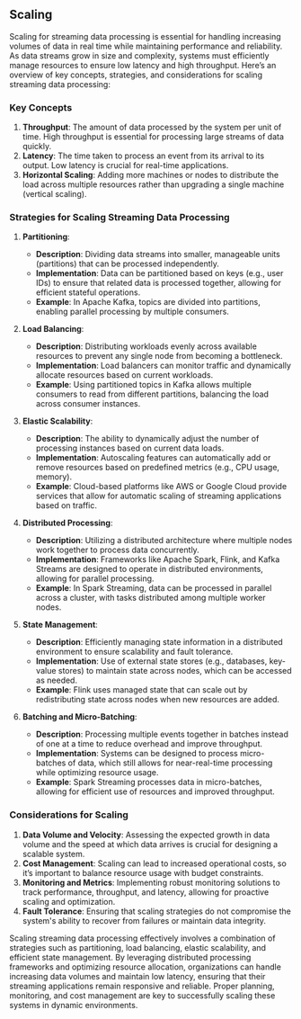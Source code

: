 ## Scaling

Scaling for streaming data processing is essential for handling increasing volumes of data in real time while maintaining performance and reliability. As data streams grow in size and complexity, systems must efficiently manage resources to ensure low latency and high throughput. Here’s an overview of key concepts, strategies, and considerations for scaling streaming data processing:

### Key Concepts

1. **Throughput**: The amount of data processed by the system per unit of time. High throughput is essential for processing large streams of data quickly.
2. **Latency**: The time taken to process an event from its arrival to its output. Low latency is crucial for real-time applications.
3. **Horizontal Scaling**: Adding more machines or nodes to distribute the load across multiple resources rather than upgrading a single machine (vertical scaling).

### Strategies for Scaling Streaming Data Processing

1. **Partitioning**:
   - **Description**: Dividing data streams into smaller, manageable units (partitions) that can be processed independently.
   - **Implementation**: Data can be partitioned based on keys (e.g., user IDs) to ensure that related data is processed together, allowing for efficient stateful operations.
   - **Example**: In Apache Kafka, topics are divided into partitions, enabling parallel processing by multiple consumers.

2. **Load Balancing**:
   - **Description**: Distributing workloads evenly across available resources to prevent any single node from becoming a bottleneck.
   - **Implementation**: Load balancers can monitor traffic and dynamically allocate resources based on current workloads.
   - **Example**: Using partitioned topics in Kafka allows multiple consumers to read from different partitions, balancing the load across consumer instances.

3. **Elastic Scalability**:
   - **Description**: The ability to dynamically adjust the number of processing instances based on current data loads.
   - **Implementation**: Autoscaling features can automatically add or remove resources based on predefined metrics (e.g., CPU usage, memory).
   - **Example**: Cloud-based platforms like AWS or Google Cloud provide services that allow for automatic scaling of streaming applications based on traffic.

4. **Distributed Processing**:
   - **Description**: Utilizing a distributed architecture where multiple nodes work together to process data concurrently.
   - **Implementation**: Frameworks like Apache Spark, Flink, and Kafka Streams are designed to operate in distributed environments, allowing for parallel processing.
   - **Example**: In Spark Streaming, data can be processed in parallel across a cluster, with tasks distributed among multiple worker nodes.

5. **State Management**:
   - **Description**: Efficiently managing state information in a distributed environment to ensure scalability and fault tolerance.
   - **Implementation**: Use of external state stores (e.g., databases, key-value stores) to maintain state across nodes, which can be accessed as needed.
   - **Example**: Flink uses managed state that can scale out by redistributing state across nodes when new resources are added.

6. **Batching and Micro-Batching**:
   - **Description**: Processing multiple events together in batches instead of one at a time to reduce overhead and improve throughput.
   - **Implementation**: Systems can be designed to process micro-batches of data, which still allows for near-real-time processing while optimizing resource usage.
   - **Example**: Spark Streaming processes data in micro-batches, allowing for efficient use of resources and improved throughput.

### Considerations for Scaling

1. **Data Volume and Velocity**: Assessing the expected growth in data volume and the speed at which data arrives is crucial for designing a scalable system.
2. **Cost Management**: Scaling can lead to increased operational costs, so it’s important to balance resource usage with budget constraints.
3. **Monitoring and Metrics**: Implementing robust monitoring solutions to track performance, throughput, and latency, allowing for proactive scaling and optimization.
4. **Fault Tolerance**: Ensuring that scaling strategies do not compromise the system's ability to recover from failures or maintain data integrity.

Scaling streaming data processing effectively involves a combination of strategies such as partitioning, load balancing, elastic scalability, and efficient state management. By leveraging distributed processing frameworks and optimizing resource allocation, organizations can handle increasing data volumes and maintain low latency, ensuring that their streaming applications remain responsive and reliable. Proper planning, monitoring, and cost management are key to successfully scaling these systems in dynamic environments.
